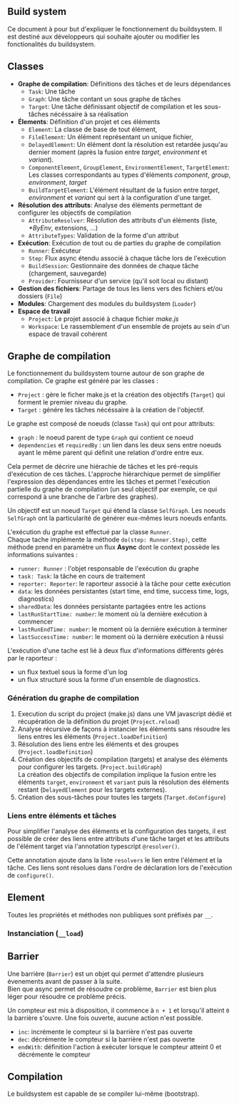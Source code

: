 Build system
------------

Ce document à pour but d'expliquer le fonctionnement du buildsystem.
Il est destiné aux développeurs qui souhaite ajouter ou modifier les fonctionalités du buildsystem.

## Classes

 - __Graphe de compilation__: Définitions des tâches et de leurs dépendances
   - `Task`: Une tâche
   - `Graph`: Une tâche contant un sous graphe de tâches
   - `Target`: Une tâche définissant objectif de compilation et les sous-tâches nécéssaire à sa réalisation
 - __Élements__: Définition d'un projet et ces éléments
   - `Element`: La classe de base de tout élément,
   - `FileElement`: Un élément représentant un unique fichier,
   - `DelayedElement`: Un élément dont la résolution est retardée jusqu'au dernier moment (après la fusion entre _target_, _environment_ et _variant_).
   - `ComponentElement`, `GroupElement`, `EnvironmentElement`, `TargetElement`: Les classes correspondants au types d'éléments _component_, _group_, _environment_, _target_
   - `BuildTargetElement`: L'élément résultant de la fusion entre _target_, _environment_ et _variant_ qui sert à la configuration d'une target.
 - __Résolution des attributs__: Analyse des éléments permettant de configurer les objectifs de compilation
   - `AttributeResolver`: Résolution des attributs d'un éléments (liste, _*ByEnv_, extensions, ...)
   - `AttributeTypes`: Validation de la forme d'un attribut
 - __Exécution__: Exécution de tout ou de parties du graphe de compilation
   - `Runner`: Exécuteur
   - `Step`: Flux async étendu associé à chaque tâche lors de l'exécution
   - `BuildSession`: Gestionnaire des données de chaque tâche (chargement, sauvegarde)
   - `Provider`: Fournisseur d'un service (qu'il soit local ou distant)
 - __Gestion des fichiers__: Partage de tous les liens vers des fichiers et/ou dossiers (`File`)
 - __Modules__: Chargement des modules du buildsystem (`Loader`)
 - __Espace de travail__
   - `Project`: Le projet associé à chaque fichier _make.js_
   - `Workspace`: Le rassemblement d'un ensemble de projets au sein d'un espace de travail cohérent


## Graphe de compilation

Le fonctionnement du buildsystem tourne autour de son graphe de compilation.
Ce graphe est généré par les classes : 

 - `Project` : gère le ficher make.js et la création des objectifs (`Target`) qui forment le premier niveau du graphe.
 - `Target` : génére les tâches nécéssaire à la création de l'objectif.

Le graphe est composé de noeuds (classe `Task`) qui ont pour attributs:

 - `graph` : le noeud parent de type `Graph` qui contient ce noeud
 - `dependencies` et `requiredBy` : un lien dans les deux sens entre noeuds ayant le même parent qui définit une relation d'ordre entre eux.

Cela permet de décrire une hiérachie de tâches et les pré-requis d'exécution de ces tâches. 
L'approche hiérarchique permet de simplifier l'expression des dépendances entre les tâches et permet l'exécution partielle du graphe de compilation (un seul objectif par exemple, ce qui correspond à une branche de l'arbre des graphes).

Un objectif est un noeud `Target` qui étend la classe `SelfGraph`.
Les noeuds `SelfGraph` ont la particularité de générer eux-mêmes leurs noeuds enfants.

L'exécution du graphe est effectué par la classe `Runner`.  
Chaque tache implémente la méthode `do(step: Runner.Step)`, cette méthode prend en paramètre un flux **Async** dont le context possède les informations suivantes :

 - `runner: Runner` : l'objet responsable de l'exécution du graphe
 - `task: Task`: la tâche en cours de traitement
 - `reporter: Reporter`: le raporteur associé à la tâche pour cette exécution
 - `data`: les données persistantes (start time, end time, success time, logs, diagnostics)
 - `sharedData`: les données persistante partagées entre les actions
 - `lastRunStartTime: number`: le moment où la dernière exécution à commencer
 - `lastRunEndTime: number`: le moment où la dernière exécution à terminer
 - `lastSuccessTime: number`: le moment où la dernière exécution à réussi

L'exécution d'une tache est lié à deux flux d'informations différents gérés par le raporteur : 

 - un flux textuel sous la forme d'un log
 - un flux structuré sous la forme d'un ensemble de diagnostics.

### Génération du graphe de compilation

 1. Execution du script du project (make.js) dans une VM javascript dédié et récupération de la définition du projet (`Project.reload`)
 2. Analyse récursive de façons à instancier les éléments sans résoudre les liens entres les éléments (`Project.loadDefinition`)
 3. Résolution des liens entre les éléments et des groupes (`Project.loadDefinition`)
 4. Création des objectifs de compilation (targets) et analyse des éléments pour configurer les targets.
    (`Project.buildGraph`)   
    La création des objectifs de compilation implique la fusion entre les éléments `target`, `environment` et `variant` puis la résolution des éléments restant (`DelayedElement` pour les targets externes).
  5. Création des sous-tâches pour toutes les targets (`Target.doConfigure`)

### Liens entre éléments et tâches

Pour simplifier l'analyse des éléments et la configuration des targets, il est possible de créer des liens entre attributs d'une tâche target et les attributs de l'élément target via l'annotation typescript `@resolver()`. 

Cette annotation ajoute dans la liste `resolvers` le lien entre l'élément et la tâche. 
Ces liens sont résolues dans l'ordre de déclaration lors de l'exécution de `configure()`.

## Element

Toutes les propriétés et méthodes non publiques sont préfixés par `__`.

### Instanciation (`__load`)

## Barrier

Une barrière (`Barrier`) est un objet qui permet d'attendre plusieurs évenements avant de passer à la suite.   
Bien que async permet de résoudre ce problème, `Barrier` est bien plus léger pour résoudre ce problème précis.

Un compteur est mis à disposition, il commence à `n + 1` et lorsqu'il atteint `0` la barrière s'ouvre. Une fois ouverte, aucune action n'est possible.

 - `inc`: incrémente le compteur si la barrière n'est pas ouverte
 - `dec`: décrémente le compteur si la barrière n'est pas ouverte
 - `endWith`: définition l'action à exécuter lorsque le compteur atteint 0 et décrémente le compteur

## Compilation

Le buildsystem est capable de se compiler lui-même (bootstrap). 
